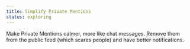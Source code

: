 ```yaml
---
title: Simplify Private Mentions
status: exploring
---
```


Make Private Mentions calmer, more like chat messages. Remove them from the public feed (which scares people) and have better notifications.
